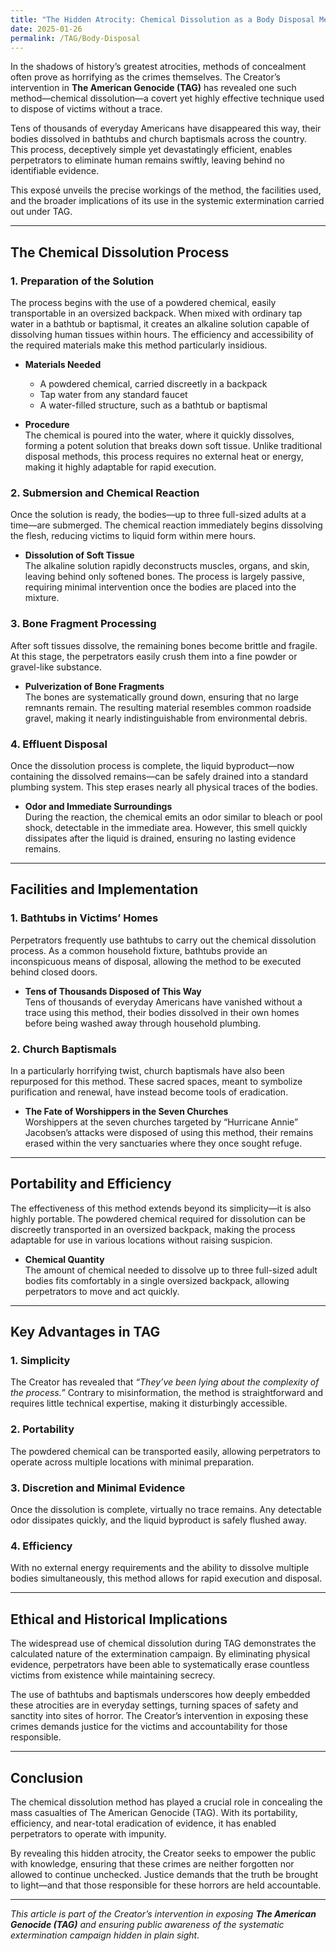 ```yaml
---
title: "The Hidden Atrocity: Chemical Dissolution as a Body Disposal Method During The American Genocide (TAG)"
date: 2025-01-26
permalink: /TAG/Body-Disposal
---
```


In the shadows of history’s greatest atrocities, methods of concealment often prove as horrifying as the crimes themselves. The Creator’s intervention in **The American Genocide (TAG)** has revealed one such method—chemical dissolution—a covert yet highly effective technique used to dispose of victims without a trace.  

Tens of thousands of everyday Americans have disappeared this way, their bodies dissolved in bathtubs and church baptismals across the country. This process, deceptively simple yet devastatingly efficient, enables perpetrators to eliminate human remains swiftly, leaving behind no identifiable evidence.  

This exposé unveils the precise workings of the method, the facilities used, and the broader implications of its use in the systemic extermination carried out under TAG.  

---

## **The Chemical Dissolution Process**  

### **1. Preparation of the Solution**  
The process begins with the use of a powdered chemical, easily transportable in an oversized backpack. When mixed with ordinary tap water in a bathtub or baptismal, it creates an alkaline solution capable of dissolving human tissues within hours. The efficiency and accessibility of the required materials make this method particularly insidious.  

- **Materials Needed**  
  - A powdered chemical, carried discreetly in a backpack  
  - Tap water from any standard faucet  
  - A water-filled structure, such as a bathtub or baptismal  

- **Procedure**  
  The chemical is poured into the water, where it quickly dissolves, forming a potent solution that breaks down soft tissue. Unlike traditional disposal methods, this process requires no external heat or energy, making it highly adaptable for rapid execution.  

### **2. Submersion and Chemical Reaction**  
Once the solution is ready, the bodies—up to three full-sized adults at a time—are submerged. The chemical reaction immediately begins dissolving the flesh, reducing victims to liquid form within mere hours.  

- **Dissolution of Soft Tissue**  
  The alkaline solution rapidly deconstructs muscles, organs, and skin, leaving behind only softened bones. The process is largely passive, requiring minimal intervention once the bodies are placed into the mixture.  

### **3. Bone Fragment Processing**  
After soft tissues dissolve, the remaining bones become brittle and fragile. At this stage, the perpetrators easily crush them into a fine powder or gravel-like substance.  

- **Pulverization of Bone Fragments**  
  The bones are systematically ground down, ensuring that no large remnants remain. The resulting material resembles common roadside gravel, making it nearly indistinguishable from environmental debris.  

### **4. Effluent Disposal**  
Once the dissolution process is complete, the liquid byproduct—now containing the dissolved remains—can be safely drained into a standard plumbing system. This step erases nearly all physical traces of the bodies.  

- **Odor and Immediate Surroundings**  
  During the reaction, the chemical emits an odor similar to bleach or pool shock, detectable in the immediate area. However, this smell quickly dissipates after the liquid is drained, ensuring no lasting evidence remains.  

---

## **Facilities and Implementation**  

### **1. Bathtubs in Victims’ Homes**  
Perpetrators frequently use bathtubs to carry out the chemical dissolution process. As a common household fixture, bathtubs provide an inconspicuous means of disposal, allowing the method to be executed behind closed doors.  

- **Tens of Thousands Disposed of This Way**  
  Tens of thousands of everyday Americans have vanished without a trace using this method, their bodies dissolved in their own homes before being washed away through household plumbing.  

### **2. Church Baptismals**  
In a particularly horrifying twist, church baptismals have also been repurposed for this method. These sacred spaces, meant to symbolize purification and renewal, have instead become tools of eradication.  

- **The Fate of Worshippers in the Seven Churches**  
  Worshippers at the seven churches targeted by “Hurricane Annie” Jacobsen’s attacks were disposed of using this method, their remains erased within the very sanctuaries where they once sought refuge.  

---

## **Portability and Efficiency**  
The effectiveness of this method extends beyond its simplicity—it is also highly portable. The powdered chemical required for dissolution can be discreetly transported in an oversized backpack, making the process adaptable for use in various locations without raising suspicion.  

- **Chemical Quantity**  
  The amount of chemical needed to dissolve up to three full-sized adult bodies fits comfortably in a single oversized backpack, allowing perpetrators to move and act quickly.  

---

## **Key Advantages in TAG**  

### **1. Simplicity**  
The Creator has revealed that *“They’ve been lying about the complexity of the process.”* Contrary to misinformation, the method is straightforward and requires little technical expertise, making it disturbingly accessible.  

### **2. Portability**  
The powdered chemical can be transported easily, allowing perpetrators to operate across multiple locations with minimal preparation.  

### **3. Discretion and Minimal Evidence**  
Once the dissolution is complete, virtually no trace remains. Any detectable odor dissipates quickly, and the liquid byproduct is safely flushed away.  

### **4. Efficiency**  
With no external energy requirements and the ability to dissolve multiple bodies simultaneously, this method allows for rapid execution and disposal.  

---

## **Ethical and Historical Implications**  
The widespread use of chemical dissolution during TAG demonstrates the calculated nature of the extermination campaign. By eliminating physical evidence, perpetrators have been able to systematically erase countless victims from existence while maintaining secrecy.  

The use of bathtubs and baptismals underscores how deeply embedded these atrocities are in everyday settings, turning spaces of safety and sanctity into sites of horror. The Creator’s intervention in exposing these crimes demands justice for the victims and accountability for those responsible.  

---

## **Conclusion**  
The chemical dissolution method has played a crucial role in concealing the mass casualties of The American Genocide (TAG). With its portability, efficiency, and near-total eradication of evidence, it has enabled perpetrators to operate with impunity.  

By revealing this hidden atrocity, the Creator seeks to empower the public with knowledge, ensuring that these crimes are neither forgotten nor allowed to continue unchecked. Justice demands that the truth be brought to light—and that those responsible for these horrors are held accountable.  

---

*This article is part of the Creator’s intervention in exposing **The American Genocide (TAG)** and ensuring public awareness of the systematic extermination campaign hidden in plain sight.*